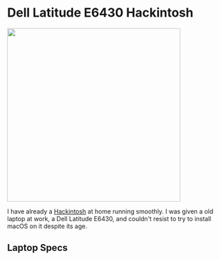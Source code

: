 # Dell Latitude E6430 Hackintosh

<p style="align:center">
    <img src="https://raw.githubusercontent.com/kinoute/Hack-Dell-Latitude-E6430/master/Pictures/Laptop.jpg" alt="" width="400" />
<p>

I have already a [Hackintosh](https://github.com/kinoute/Hack-Z370-HD3P-i5-8400) at home running smoothly. I was given a old laptop at work, a Dell Latitude E6430, and couldn't resist to try to install macOS on it despite its age.

## Laptop Specs



